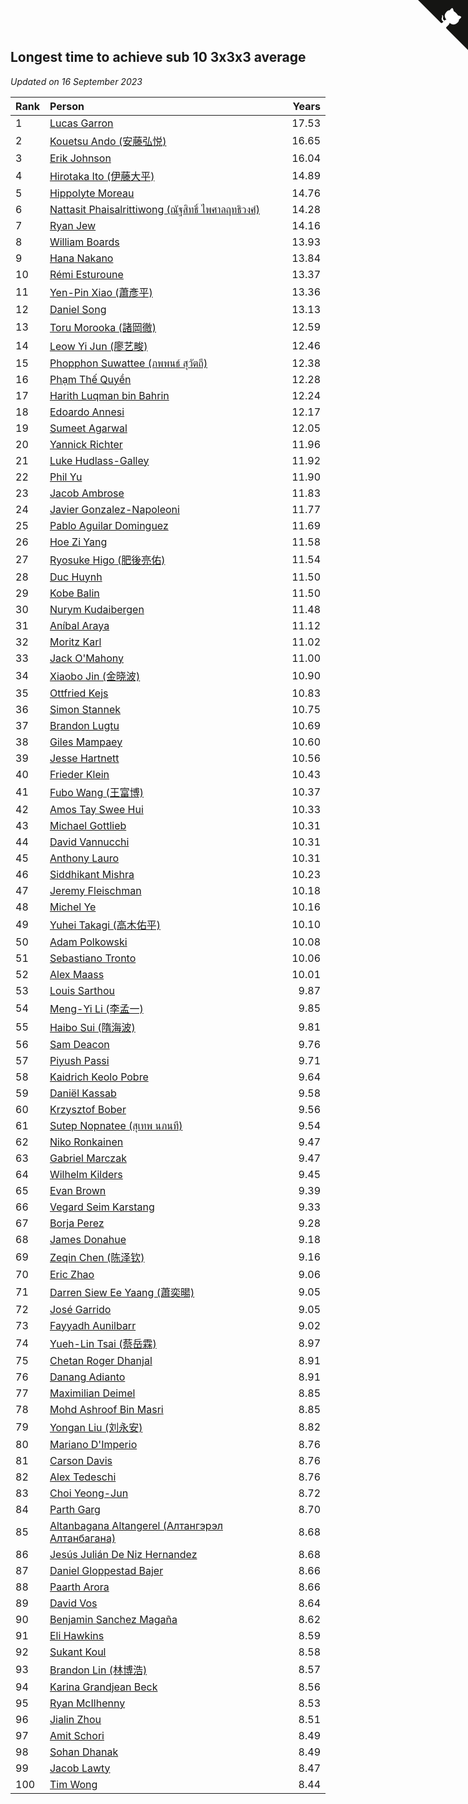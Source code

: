 ## Longest time to achieve sub 10 3x3x3 average

*Updated on 16 September 2023*

| Rank | Person | Years |
| :--- | :--- | ---: |
| 1 | [Lucas Garron](https://www.worldcubeassociation.org/persons/2006GARR01) | 17.53 |
| 2 | [Kouetsu Ando (安藤弘悦)](https://www.worldcubeassociation.org/persons/2006ANDO01) | 16.65 |
| 3 | [Erik Johnson](https://www.worldcubeassociation.org/persons/2007JOHN02) | 16.04 |
| 4 | [Hirotaka Ito (伊藤大平)](https://www.worldcubeassociation.org/persons/2008ITOH01) | 14.89 |
| 5 | [Hippolyte Moreau](https://www.worldcubeassociation.org/persons/2008MORE02) | 14.76 |
| 6 | [Nattasit Phaisalrittiwong (ณัฐสิทธิ์ ไพศาลฤทธิวงศ์)](https://www.worldcubeassociation.org/persons/2009PHAI01) | 14.28 |
| 7 | [Ryan Jew](https://www.worldcubeassociation.org/persons/2008JEWR01) | 14.16 |
| 8 | [William Boards](https://www.worldcubeassociation.org/persons/2009BOAR01) | 13.93 |
| 9 | [Hana Nakano](https://www.worldcubeassociation.org/persons/2009DAVI01) | 13.84 |
| 10 | [Rémi Esturoune](https://www.worldcubeassociation.org/persons/2010ESTU01) | 13.37 |
| 11 | [Yen-Pin Xiao (蕭彥平)](https://www.worldcubeassociation.org/persons/2010XIAO01) | 13.36 |
| 12 | [Daniel Song](https://www.worldcubeassociation.org/persons/2010SONG02) | 13.13 |
| 13 | [Toru Morooka (諸岡徹)](https://www.worldcubeassociation.org/persons/2010MORO01) | 12.59 |
| 14 | [Leow Yi Jun (廖艺畯)](https://www.worldcubeassociation.org/persons/2010JUNL02) | 12.46 |
| 15 | [Phopphon Suwattee (ภพพนธ์ สุวัตถี)](https://www.worldcubeassociation.org/persons/2010SUWA03) | 12.38 |
| 16 | [Phạm Thế Quyền](https://www.worldcubeassociation.org/persons/2010PHAM08) | 12.28 |
| 17 | [Harith Luqman bin Bahrin](https://www.worldcubeassociation.org/persons/2010BAHR02) | 12.24 |
| 18 | [Edoardo Annesi](https://www.worldcubeassociation.org/persons/2011ANNE01) | 12.17 |
| 19 | [Sumeet Agarwal](https://www.worldcubeassociation.org/persons/2011AGAR05) | 12.05 |
| 20 | [Yannick Richter](https://www.worldcubeassociation.org/persons/2010RICH04) | 11.96 |
| 21 | [Luke Hudlass-Galley](https://www.worldcubeassociation.org/persons/2010HUDL01) | 11.92 |
| 22 | [Phil Yu](https://www.worldcubeassociation.org/persons/2010YUPH01) | 11.90 |
| 23 | [Jacob Ambrose](https://www.worldcubeassociation.org/persons/2010AMBR01) | 11.83 |
| 24 | [Javier Gonzalez-Napoleoni](https://www.worldcubeassociation.org/persons/2011GONZ04) | 11.77 |
| 25 | [Pablo Aguilar Dominguez](https://www.worldcubeassociation.org/persons/2010AGUI04) | 11.69 |
| 26 | [Hoe Zi Yang](https://www.worldcubeassociation.org/persons/2012YANG01) | 11.58 |
| 27 | [Ryosuke Higo (肥後亮佑)](https://www.worldcubeassociation.org/persons/2006HIGO01) | 11.54 |
| 28 | [Duc Huynh](https://www.worldcubeassociation.org/persons/2010HUYN02) | 11.50 |
| 29 | [Kobe Balin](https://www.worldcubeassociation.org/persons/2012BALI01) | 11.50 |
| 30 | [Nurym Kudaibergen](https://www.worldcubeassociation.org/persons/2011KUDA01) | 11.48 |
| 31 | [Aníbal Araya](https://www.worldcubeassociation.org/persons/2011ARAY01) | 11.12 |
| 32 | [Moritz Karl](https://www.worldcubeassociation.org/persons/2008KARL02) | 11.02 |
| 33 | [Jack O'Mahony](https://www.worldcubeassociation.org/persons/2011OMAH01) | 11.00 |
| 34 | [Xiaobo Jin (金晓波)](https://www.worldcubeassociation.org/persons/2008JINX01) | 10.90 |
| 35 | [Ottfried Kejs](https://www.worldcubeassociation.org/persons/2012KEJS01) | 10.83 |
| 36 | [Simon Stannek](https://www.worldcubeassociation.org/persons/2012STAN04) | 10.75 |
| 37 | [Brandon Lugtu](https://www.worldcubeassociation.org/persons/2012LUGT01) | 10.69 |
| 38 | [Giles Mampaey](https://www.worldcubeassociation.org/persons/2012MAMP01) | 10.60 |
| 39 | [Jesse Hartnett](https://www.worldcubeassociation.org/persons/2012HART03) | 10.56 |
| 40 | [Frieder Klein](https://www.worldcubeassociation.org/persons/2013KLEI01) | 10.43 |
| 41 | [Fubo Wang (王富博)](https://www.worldcubeassociation.org/persons/2007FUBO01) | 10.37 |
| 42 | [Amos Tay Swee Hui](https://www.worldcubeassociation.org/persons/2009SWEE01) | 10.33 |
| 43 | [Michael Gottlieb](https://www.worldcubeassociation.org/persons/2006GOTT01) | 10.31 |
| 44 | [David Vannucchi](https://www.worldcubeassociation.org/persons/2012VANN01) | 10.31 |
| 45 | [Anthony Lauro](https://www.worldcubeassociation.org/persons/2012LAUR02) | 10.31 |
| 46 | [Siddhikant Mishra](https://www.worldcubeassociation.org/persons/2012MISH01) | 10.23 |
| 47 | [Jeremy Fleischman](https://www.worldcubeassociation.org/persons/2005FLEI01) | 10.18 |
| 48 | [Michel Ye](https://www.worldcubeassociation.org/persons/2012YEMI01) | 10.16 |
| 49 | [Yuhei Takagi (高木佑平)](https://www.worldcubeassociation.org/persons/2008TAKA01) | 10.10 |
| 50 | [Adam Polkowski](https://www.worldcubeassociation.org/persons/2007POLK01) | 10.08 |
| 51 | [Sebastiano Tronto](https://www.worldcubeassociation.org/persons/2011TRON02) | 10.06 |
| 52 | [Alex Maass](https://www.worldcubeassociation.org/persons/2011MAAS01) | 10.01 |
| 53 | [Louis Sarthou](https://www.worldcubeassociation.org/persons/2012SART01) | 9.87 |
| 54 | [Meng-Yi Li (李孟一)](https://www.worldcubeassociation.org/persons/2011LIME01) | 9.85 |
| 55 | [Haibo Sui (隋海波)](https://www.worldcubeassociation.org/persons/2011SUIH01) | 9.81 |
| 56 | [Sam Deacon](https://www.worldcubeassociation.org/persons/2013DEAC01) | 9.76 |
| 57 | [Piyush Passi](https://www.worldcubeassociation.org/persons/2013PASS01) | 9.71 |
| 58 | [Kaidrich Keolo Pobre](https://www.worldcubeassociation.org/persons/2013POBR01) | 9.64 |
| 59 | [Daniël Kassab](https://www.worldcubeassociation.org/persons/2012KASS01) | 9.58 |
| 60 | [Krzysztof Bober](https://www.worldcubeassociation.org/persons/2013BOBE01) | 9.56 |
| 61 | [Sutep Nopnatee (สุเทพ นภนที)](https://www.worldcubeassociation.org/persons/2010NOPN01) | 9.54 |
| 62 | [Niko Ronkainen](https://www.worldcubeassociation.org/persons/2010RONK01) | 9.47 |
| 63 | [Gabriel Marczak](https://www.worldcubeassociation.org/persons/2013MARC03) | 9.47 |
| 64 | [Wilhelm Kilders](https://www.worldcubeassociation.org/persons/2010KILD02) | 9.45 |
| 65 | [Evan Brown](https://www.worldcubeassociation.org/persons/2013BROW04) | 9.39 |
| 66 | [Vegard Seim Karstang](https://www.worldcubeassociation.org/persons/2009SEIM02) | 9.33 |
| 67 | [Borja Perez](https://www.worldcubeassociation.org/persons/2013PERE05) | 9.28 |
| 68 | [James Donahue](https://www.worldcubeassociation.org/persons/2010DONA01) | 9.18 |
| 69 | [Zeqin Chen (陈泽钦)](https://www.worldcubeassociation.org/persons/2010CHEN37) | 9.16 |
| 70 | [Eric Zhao](https://www.worldcubeassociation.org/persons/2010ZHAO19) | 9.06 |
| 71 | [Darren Siew Ee Yaang (蕭奕暘)](https://www.worldcubeassociation.org/persons/2009SIEW01) | 9.05 |
| 72 | [José Garrido](https://www.worldcubeassociation.org/persons/2009GARR01) | 9.05 |
| 73 | [Fayyadh Aunilbarr](https://www.worldcubeassociation.org/persons/2010AUNI01) | 9.02 |
| 74 | [Yueh-Lin Tsai (蔡岳霖)](https://www.worldcubeassociation.org/persons/2006TSAI03) | 8.97 |
| 75 | [Chetan Roger Dhanjal](https://www.worldcubeassociation.org/persons/2014DHAN01) | 8.91 |
| 76 | [Danang Adianto](https://www.worldcubeassociation.org/persons/2013DANA01) | 8.91 |
| 77 | [Maximilian Deimel](https://www.worldcubeassociation.org/persons/2010DEIM01) | 8.85 |
| 78 | [Mohd Ashroof Bin Masri](https://www.worldcubeassociation.org/persons/2009MASR01) | 8.85 |
| 79 | [Yongan Liu (刘永安)](https://www.worldcubeassociation.org/persons/2009LIUY08) | 8.82 |
| 80 | [Mariano D'Imperio](https://www.worldcubeassociation.org/persons/2009DIMP01) | 8.76 |
| 81 | [Carson Davis](https://www.worldcubeassociation.org/persons/2014DAVI06) | 8.76 |
| 82 | [Alex Tedeschi](https://www.worldcubeassociation.org/persons/2014TEDE01) | 8.76 |
| 83 | [Choi Yeong-Jun](https://www.worldcubeassociation.org/persons/2013YEON01) | 8.72 |
| 84 | [Parth Garg](https://www.worldcubeassociation.org/persons/2014GARG01) | 8.70 |
| 85 | [Altanbagana Altangerel (Алтангэрэл Алтанбагана)](https://www.worldcubeassociation.org/persons/2013ALTA01) | 8.68 |
| 86 | [Jesús Julián De Niz Hernandez](https://www.worldcubeassociation.org/persons/2014HERN12) | 8.68 |
| 87 | [Daniel Gloppestad Bajer](https://www.worldcubeassociation.org/persons/2009GLOP01) | 8.66 |
| 88 | [Paarth Arora](https://www.worldcubeassociation.org/persons/2014AROR06) | 8.66 |
| 89 | [David Vos](https://www.worldcubeassociation.org/persons/2008VOSD01) | 8.64 |
| 90 | [Benjamin Sanchez Magaña](https://www.worldcubeassociation.org/persons/2014MAGA02) | 8.62 |
| 91 | [Eli Hawkins](https://www.worldcubeassociation.org/persons/2014HAWK01) | 8.59 |
| 92 | [Sukant Koul](https://www.worldcubeassociation.org/persons/2014KOUL01) | 8.58 |
| 93 | [Brandon Lin (林博浩)](https://www.worldcubeassociation.org/persons/2011LINB01) | 8.57 |
| 94 | [Karina Grandjean Beck](https://www.worldcubeassociation.org/persons/2010BECK01) | 8.56 |
| 95 | [Ryan McIlhenny](https://www.worldcubeassociation.org/persons/2010MCIL02) | 8.53 |
| 96 | [Jialin Zhou](https://www.worldcubeassociation.org/persons/2013ZHOU19) | 8.51 |
| 97 | [Amit Schori](https://www.worldcubeassociation.org/persons/2014SCHO03) | 8.49 |
| 98 | [Sohan Dhanak](https://www.worldcubeassociation.org/persons/2014DHAN03) | 8.49 |
| 99 | [Jacob Lawty](https://www.worldcubeassociation.org/persons/2015LAWT01) | 8.47 |
| 100 | [Tim Wong](https://www.worldcubeassociation.org/persons/2007WONG02) | 8.44 |


<a href="https://github.com/JustinTimeCuber/wca_statistics" class="github-corner" aria-label="View source on Github"><svg width="80" height="80" viewBox="0 0 250 250" style="fill:#151513; color:#fff; position: absolute; top: 0; border: 0; right: 0;" aria-hidden="true"><path d="M0,0 L115,115 L130,115 L142,142 L250,250 L250,0 Z"></path><path d="M128.3,109.0 C113.8,99.7 119.0,89.6 119.0,89.6 C122.0,82.7 120.5,78.6 120.5,78.6 C119.2,72.0 123.4,76.3 123.4,76.3 C127.3,80.9 125.5,87.3 125.5,87.3 C122.9,97.6 130.6,101.9 134.4,103.2" fill="currentColor" style="transform-origin: 130px 106px;" class="octo-arm"></path><path d="M115.0,115.0 C114.9,115.1 118.7,116.5 119.8,115.4 L133.7,101.6 C136.9,99.2 139.9,98.4 142.2,98.6 C133.8,88.0 127.5,74.4 143.8,58.0 C148.5,53.4 154.0,51.2 159.7,51.0 C160.3,49.4 163.2,43.6 171.4,40.1 C171.4,40.1 176.1,42.5 178.8,56.2 C183.1,58.6 187.2,61.8 190.9,65.4 C194.5,69.0 197.7,73.2 200.1,77.6 C213.8,80.2 216.3,84.9 216.3,84.9 C212.7,93.1 206.9,96.0 205.4,96.6 C205.1,102.4 203.0,107.8 198.3,112.5 C181.9,128.9 168.3,122.5 157.7,114.1 C157.9,116.9 156.7,120.9 152.7,124.9 L141.0,136.5 C139.8,137.7 141.6,141.9 141.8,141.8 Z" fill="currentColor" class="octo-body"></path></svg></a><style>.github-corner:hover .octo-arm{animation:octocat-wave 560ms ease-in-out}@keyframes octocat-wave{0%,100%{transform:rotate(0)}20%,60%{transform:rotate(-25deg)}40%,80%{transform:rotate(10deg)}}@media (max-width:500px){.github-corner:hover .octo-arm{animation:none}.github-corner .octo-arm{animation:octocat-wave 560ms ease-in-out}}</style>
